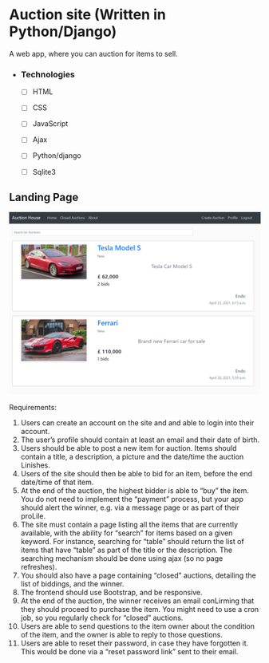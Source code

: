 # Auction site (Written in Python/Django)

A web app, where you can auction for items to sell.

- ### Technologies
	- [ ] HTML
	- [ ] CSS
	- [ ] JavaScript
	- [ ] Ajax
	- [ ] Python/django
	- [ ] Sqlite3


## Landing Page

![Main](screenshots/main_page.PNG)


Requirements:
1. Users can create an account on the site and and able to login into their account. 
2. The user’s profile should contain at least an email and their date of birth. 
3. Users should be able to post a new item for auction. Items should contain a title, a 
description, a picture and the date/time the auction Linishes. 
4. Users of the site should then be able to bid for an item, before the end date/time of 
that item. 
5. At the end of the auction, the highest bidder is able to “buy” the item. You do not need 
to implement the “payment” process, but your app should alert the winner, e.g. via a 
message page or as part of their proLile. 
6. The site must contain a page listing all the items that are currently available, with the 
ability for “search” for items based on a given keyword. For instance, searching for 
“table” should return the list of items that have “table” as part of the title or the 
description. The searching mechanism should be done using ajax (so no page 
refreshes). 
7. You should also have a page containing “closed” auctions, detailing the list of biddings, 
and the winner. 
8. The frontend should use Bootstrap, and be responsive. 
9. At the end of the auction, the winner receives an email conLirming that they should 
proceed to purchase the item. You might need to use a cron job, so you regularly 
check for “closed” auctions. 
10. Users are able to send questions to the item owner about the condition of the item, 
and the owner is able to reply to those questions. 
11. Users are able to reset their password, in case they have forgotten it. This would be 
done via a “reset password link” sent to their email. 

